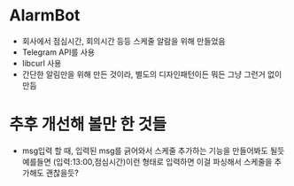 # AlarmBot
- 회사에서 점심시간, 회의시간 등등 스케줄 알람을 위해 만들었음
- Telegram API를 사용
- libcurl 사용
- 간단한 알림만을 위해 만든 것이라, 별도의 디자인패턴이든 뭐든 그냥 그런거 없이 만듬

# 추후 개선해 볼만 한 것들
- msg입력 할 때, 입력된 msg를 긁어와서 스케줄 추가하는 기능을 만들어봐도 될듯
예를들면 (입력:13:00,점심시간)이런 형태로 입력하면 이걸 파싱해서
스케줄을 추가해도 괜찮을듯?